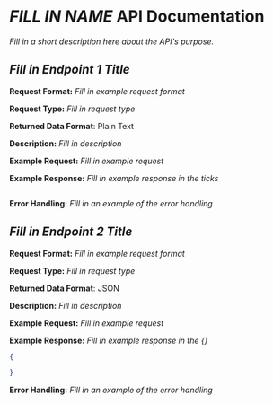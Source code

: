 # *FILL IN NAME* API Documentation
*Fill in a short description here about the API's purpose.*

## *Fill in Endpoint 1 Title*
**Request Format:** *Fill in example request format*

**Request Type:** *Fill in request type*

**Returned Data Format**: Plain Text

**Description:** *Fill in description*


**Example Request:** *Fill in example request*

**Example Response:**
*Fill in example response in the ticks*

```

```

**Error Handling:**
*Fill in an example of the error handling*

## *Fill in Endpoint 2 Title*
**Request Format:** *Fill in example request format*

**Request Type:** *Fill in request type*

**Returned Data Format**: JSON

**Description:** *Fill in description*

**Example Request:** *Fill in example request*

**Example Response:**
*Fill in example response in the {}*

```json
{

}
```

**Error Handling:**
*Fill in an example of the error handling*
